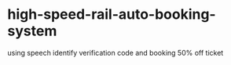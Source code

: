 # high-speed-rail-auto-booking-system
using speech identify verification code and booking 50% off ticket
